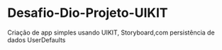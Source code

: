 # Desafio-Dio-Projeto-UIKIT
Criação de app simples usando UIKIT, Storyboard,com persistência de dados UserDefaults
